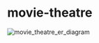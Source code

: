 # movie-theatre
![movie_theatre_er_diagram](https://github.com/IvanShabunin379/movie-theatre/assets/144986025/28248655-b990-40d8-8a7d-515dcfa0b947)

